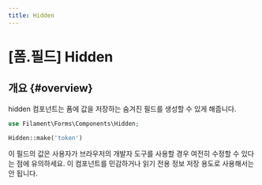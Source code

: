 ```yaml
---
title: Hidden
---
```

# [폼.필드] Hidden
## 개요 {#overview}

hidden 컴포넌트는 폼에 값을 저장하는 숨겨진 필드를 생성할 수 있게 해줍니다.

```php
use Filament\Forms\Components\Hidden;

Hidden::make('token')
```

이 필드의 값은 사용자가 브라우저의 개발자 도구를 사용할 경우 여전히 수정할 수 있다는 점에 유의하세요. 이 컴포넌트를 민감하거나 읽기 전용 정보 저장 용도로 사용해서는 안 됩니다.

